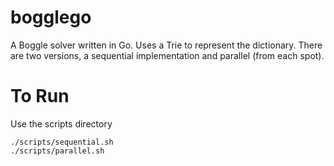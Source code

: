# bogglego

A Boggle solver written in Go. Uses a Trie to represent the dictionary.
There are two versions, a sequential implementation and parallel (from each
spot).

# To Run

Use the scripts directory

```
./scripts/sequential.sh
./scripts/parallel.sh
```
